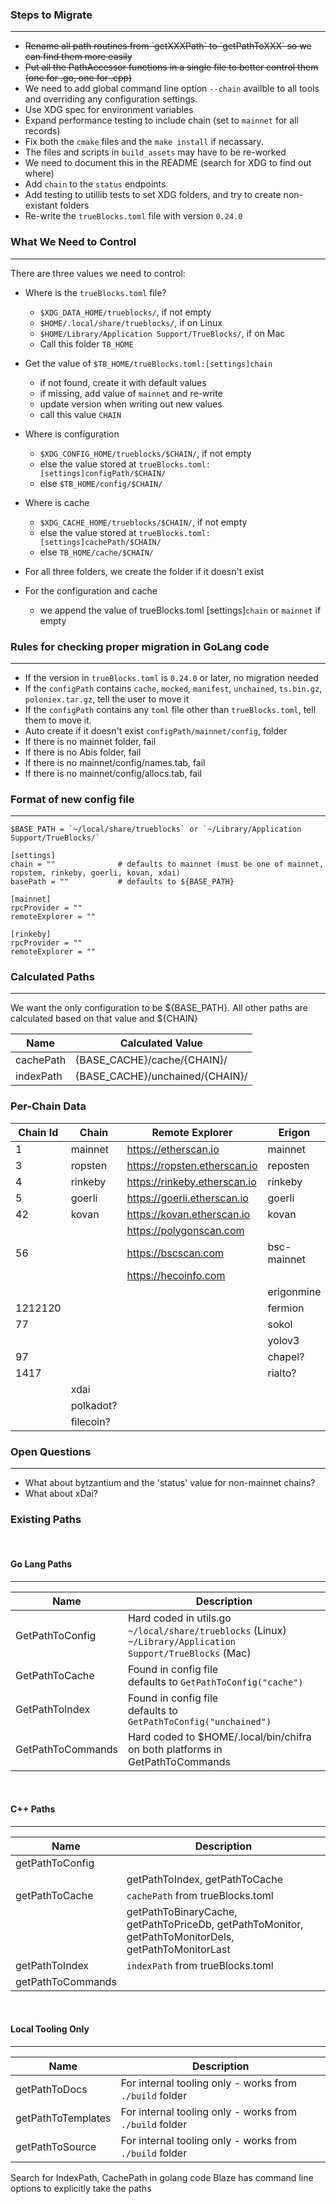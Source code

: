 ### Steps to Migrate
---
- <div style="text-decoration:line-through">Rename all path routines from `getXXXPath` to `getPathToXXX` so we can find them more easily</div>
- <div style="text-decoration:line-through">Put all the PathAccessor functions in a single file to better control them (one for .go, one for .cpp)</div>
- We need to add global command line option `--chain` availble to all tools and overriding any configuration settings.
- Use XDG spec for environment variables
- Expand performance testing to include chain (set to `mainnet` for all records)
- Fix both the `cmake` files and the `make install` if necassary.
- The files and scripts in `build_assets` may have to be re-worked
- We need to document this in the README (search for XDG to find out where)
- Add `chain` to the `status` endpoints
- Add testing to utillib tests to set XDG folders, and try to create non-existant folders
- Re-write the `trueBlocks.toml` file with version `0.24.0`

### What We Need to Control
---
There are three values we need to control:
- Where is the `trueBlocks.toml` file?
  - `$XDG_DATA_HOME/trueblocks/`, if not empty
  - `$HOME/.local/share/trueblocks/`, if on Linux
  - `$HOME/Library/Application Support/TrueBlocks/`, if on Mac
  - Call this folder `TB_HOME`

- Get the value of `$TB_HOME/trueBlocks.toml:[settings]chain`
  - if not found, create it with default values
  - if missing, add value of `mainnet` and re-write
  - update version when writing out new values
  - call this value `CHAIN`

- Where is configuration
  - `$XDG_CONFIG_HOME/trueblocks/$CHAIN/`, if not empty
  - else the value stored at `trueBlocks.toml:[settings]configPath/$CHAIN/`
  - else `$TB_HOME/config/$CHAIN/`

- Where is cache
  - `$XDG_CACHE_HOME/trueblocks/$CHAIN/`, if not empty
  - else the value stored at `trueBlocks.toml:[settings]cachePath/$CHAIN/`
  - else `TB_HOME/cache/$CHAIN/`

- For all three folders, we create the folder if it doesn't exist
- For the configuration and cache
  - we append the value of trueBlocks.toml [settings]`chain` or `mainnet` if empty

### Rules for checking proper migration in GoLang code
---
- If the version in `trueBlocks.toml` is `0.24.0` or later, no migration needed
- If the `configPath` contains `cache`, `mocked`, `manifest`, `unchained`, `ts.bin.gz`, `poloniex.tar.gz`, tell the user to move it
- If the `configPath` contains any `toml` file other than `trueBlocks.toml`, tell them to move it.
- Auto create if it doesn't exist `configPath/mainnet/config`, folder
- If there is no mainnet folder, fail
- If there is no Abis folder, fail
- If there is no mainnet/config/names.tab, fail
- If there is no mainnet/config/allocs.tab, fail

### Format of new config file
---

```
$BASE_PATH = `~/local/share/trueblocks` or `~/Library/Application Support/TrueBlocks/`

[settings]
chain = ""              # defaults to mainnet (must be one of mainnet, ropstem, rinkeby, goerli, kovan, xdai)
basePath = ""           # defaults to ${BASE_PATH}

[mainnet]
rpcProvider = ""
remoteExplorer = ""

[rinkeby]
rpcProvider = ""
remoteExplorer = ""
```

### Calculated Paths
---
We want the only configuration to be ${BASE_PATH}. All other paths are calculated based on that value and ${CHAIN}

| Name      | Calculated Value                |
| --------- | ------------------------------- |
| cachePath | {BASE_CACHE}/cache/{CHAIN}/     |
| indexPath | {BASE_CACHE}/unchained/{CHAIN}/ |

### Per-Chain Data

| Chain Id | Chain     | Remote Explorer              | Erigon      | Genesis Hash (from Erigon)                                         |
| -------- | --------- | ---------------------------- | ----------- | ------------------------------------------------------------------ |
| 1        | mainnet   | https://etherscan.io         | mainnet     | 0xd4e56740f876aef8c010b86a40d5f56745a118d0906a34e69aec8c0db1cb8fa3 |
| 3        | ropsten   | https://ropsten.etherscan.io | reposten    | 0x41941023680923e0fe4d74a34bdac8141f2540e3ae90623718e47d66d1ca4a2d |
| 4        | rinkeby   | https://rinkeby.etherscan.io | rinkeby     | 0x6341fd3daf94b748c72ced5a5b26028f2474f5f00d824504e4fa37a75767e177 |
| 5        | goerli    | https://goerli.etherscan.io  | goerli      | 0xbf7e331f7f7c1dd2e05159666b3bf8bc7a8a3a9eb1d518969eab529dd9b88c1a |
| 42       | kovan     | https://kovan.etherscan.io   | kovan       | 0xa3c565fc15c7478862d50ccd6561e3c06b24cc509bf388941c25ea985ce32cb9 |
|          |           | https://polygonscan.com      |             |                                                                    |
| 56       |           | https://bscscan.com          | bsc-mainnet | 0x0d21840abff46b96c84b2ac9e10e4f5cdaeb5693cb665db62a2f3b02d2d57b5b |
|          |           | https://hecoinfo.com         |             |                                                                    |
|          |           |                              | erigonmine  | 0xfecd5c85712e36f30f09ba3a42386b42c46b5ba5395a4246b952e655f9aa0f58 |
| 1212120  |           |                              | fermion     | 0x0658360d8680ead416900a552b67b84e6d575c7f0ecab3dbe42406f9f8c34c35 |
| 77       |           |                              | sokol       | 0x5b28c1bfd3a15230c9a46b399cd0f9a6920d432e85381cc6a140b06e8410112f |
|          |           |                              | yolov3      |                                                                    |
| 97       |           |                              | chapel?     | 0x6d3c66c5357ec91d5c43af47e234a939b22557cbb552dc45bebbceeed90fbe34 |
| 1417     |           |                              | rialto?     | 0x005dc005bddd1967de6187c1c23be801eb7abdd80cebcc24f341b727b70311d6 |
|          | xdai      |                              |             | 0x4f1dd23188aab3a76b463e4af801b52b1248ef073c648cbdc4c9333d3da79756 |
|          | polkadot? |                              |             | ???                                                                |
|          | filecoin? |                              |             | ???                                                                |

### Open Questions
----
- What about bytzantium and the 'status' value for non-mainnet chains?
- What about xDai?

### Existing Paths

<br>

#### Go Lang Paths
----
| Name              | Description                                                                                                      |
| ----------------- | ---------------------------------------------------------------------------------------------------------------- |
| GetPathToConfig   | Hard coded in utils.go<br>`~/local/share/trueblocks` (Linux)<br>`~/Library/Application Support/TrueBlocks` (Mac) |
| GetPathToCache    | Found in config file<br>defaults to `GetPathToConfig("cache")`                                                   |
| GetPathToIndex    | Found in config file<br>defaults to `GetPathToConfig("unchained")`                                               |
| GetPathToCommands | Hard coded to $HOME/.local/bin/chifra on both platforms in GetPathToCommands                                     |

<br>

#### C++ Paths
----
| Name              | Description                                                                                              |
| ----------------- | -------------------------------------------------------------------------------------------------------- |
| getPathToConfig   |                                                                                                          |
|                   | getPathToIndex, getPathToCache                                                                           |
| getPathToCache    | `cachePath` from trueBlocks.toml                                                                         |
|                   | getPathToBinaryCache, getPathToPriceDb, getPathToMonitor,<br/>getPathToMonitorDels, getPathToMonitorLast |
| getPathToIndex    | `indexPath` from trueBlocks.toml                                                                         |
| getPathToCommands |                                                                                                          |



<br>

#### Local Tooling Only
----
| Name               | Description                                             |
| ------------------ | ------------------------------------------------------- |
| getPathToDocs      | For internal tooling only - works from `./build` folder |
| getPathToTemplates | For internal tooling only - works from `./build` folder |
| getPathToSource    | For internal tooling only - works from `./build` folder |

Search for IndexPath, CachePath in golang code
Blaze has command line options to explicitly take the paths

